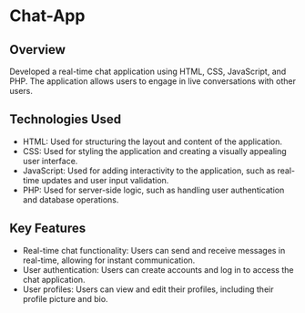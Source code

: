 # Chat-App

## Overview

Developed a real-time chat application using HTML, CSS, JavaScript, and PHP. The application allows users to engage in live conversations with other users.

## Technologies Used

- HTML: Used for structuring the layout and content of the application.
- CSS: Used for styling the application and creating a visually appealing user interface.
- JavaScript: Used for adding interactivity to the application, such as real-time updates and user input validation.
- PHP: Used for server-side logic, such as handling user authentication and database operations.

## Key Features

- Real-time chat functionality: Users can send and receive messages in real-time, allowing for instant communication.
- User authentication: Users can create accounts and log in to access the chat application.
- User profiles: Users can view and edit their profiles, including their profile picture and bio.
